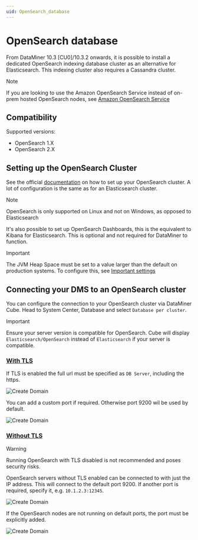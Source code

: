 ```yaml
---
uid: OpenSearch_database
---
```


# OpenSearch database

From DataMiner 10.3 [CU0]/10.3.2 onwards, it is possible to install a dedicated OpenSearch indexing database cluster as an alternative for Elasticsearch. This indexing cluster also requires a Cassandra cluster.

> [!NOTE]
> If you are looking to use the Amazon OpenSearch Service instead of on-prem hosted OpenSearch nodes, see [Amazon OpenSearch Service](xref:Amazon_OpenSearch_Service)

## Compatibility

Supported versions:

- OpenSearch 1.X
- OpenSearch 2.X

## Setting up the OpenSearch Cluster

See the official [documentation](https://opensearch.org/docs/latest/) on how to set up your OpenSearch cluster. A lot of configuration is the same as for an Elasticsearch cluster.

> [!NOTE]
> OpenSearch is only supported on Linux and not on Windows, as opposed to Elasticsearch

It's also possible to set up OpenSearch Dashboards, this is the equivalent to Kibana for Elasticsearch.
This is optional and not required for DataMiner to function.

> [!IMPORTANT]
> The JVM Heap Space must be set to a value larger than the default on production systems.
> To configure this, see [Important settings](https://opensearch.org/docs/latest/opensearch/install/important-settings)

## Connecting your DMS to an OpenSearch cluster

You can configure the connection to your OpenSearch cluster via DataMiner Cube. Head to System Center, Database and select `Database per cluster`.

> [!IMPORTANT]
> Ensure your server version is compatible for OpenSearch. Cube will display `Elasticsearch/OpenSearch` instead of `Elasticsearch` if your server is compatible.

### [With TLS](#tab/tabid-1)

If TLS is enabled the full url must be specified as `DB Server`, including the https.

![Create Domain](~/user-guide/images/Amazon_OpenSearch_CubeConfig_OpenSearch_FQDN.png)

You can add a custom port if required. Otherwise port 9200 wil be used by default.

![Create Domain](~/user-guide/images/Amazon_OpenSearch_CubeConfig_OpenSearch_FQDN_and_Port.png)


### [Without TLS](#tab/tabid-2)

> [!WARNING]
> Running OpenSearch with TLS disabled is not recommended and poses security risks.

OpenSearch servers without TLS enabled can be connected to with just the IP address.
This will connect to the default port 9200. If another port is required, specify it, e.g. `10.1.2.3:12345`.

![Create Domain](~/user-guide/images/Amazon_OpenSearch_CubeConfig_OpenSearch_IPs.png)

If the OpenSearch nodes are not running on default ports, the port must be explicitly added.

![Create Domain](~/user-guide/images/Amazon_OpenSearch_CubeConfig_OpenSearch_IPs_With_Port.png)

